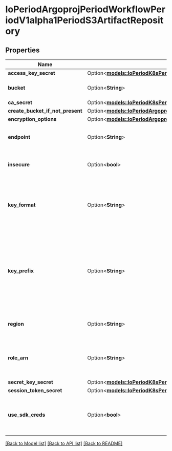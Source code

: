 # IoPeriodArgoprojPeriodWorkflowPeriodV1alpha1PeriodS3ArtifactRepository

## Properties

Name | Type | Description | Notes
------------ | ------------- | ------------- | -------------
**access_key_secret** | Option<[**models::IoPeriodK8sPeriodApiPeriodCorePeriodV1PeriodSecretKeySelector**](io.k8s.api.core.v1.SecretKeySelector.md)> |  | [optional]
**bucket** | Option<**String**> | Bucket is the name of the bucket | [optional]
**ca_secret** | Option<[**models::IoPeriodK8sPeriodApiPeriodCorePeriodV1PeriodSecretKeySelector**](io.k8s.api.core.v1.SecretKeySelector.md)> |  | [optional]
**create_bucket_if_not_present** | Option<[**models::IoPeriodArgoprojPeriodWorkflowPeriodV1alpha1PeriodCreateS3BucketOptions**](io.argoproj.workflow.v1alpha1.CreateS3BucketOptions.md)> |  | [optional]
**encryption_options** | Option<[**models::IoPeriodArgoprojPeriodWorkflowPeriodV1alpha1PeriodS3EncryptionOptions**](io.argoproj.workflow.v1alpha1.S3EncryptionOptions.md)> |  | [optional]
**endpoint** | Option<**String**> | Endpoint is the hostname of the bucket endpoint | [optional]
**insecure** | Option<**bool**> | Insecure will connect to the service with TLS | [optional]
**key_format** | Option<**String**> | KeyFormat defines the format of how to store keys and can reference workflow variables. | [optional]
**key_prefix** | Option<**String**> | KeyPrefix is prefix used as part of the bucket key in which the controller will store artifacts. DEPRECATED. Use KeyFormat instead | [optional]
**region** | Option<**String**> | Region contains the optional bucket region | [optional]
**role_arn** | Option<**String**> | RoleARN is the Amazon Resource Name (ARN) of the role to assume. | [optional]
**secret_key_secret** | Option<[**models::IoPeriodK8sPeriodApiPeriodCorePeriodV1PeriodSecretKeySelector**](io.k8s.api.core.v1.SecretKeySelector.md)> |  | [optional]
**session_token_secret** | Option<[**models::IoPeriodK8sPeriodApiPeriodCorePeriodV1PeriodSecretKeySelector**](io.k8s.api.core.v1.SecretKeySelector.md)> |  | [optional]
**use_sdk_creds** | Option<**bool**> | UseSDKCreds tells the driver to figure out credentials based on sdk defaults. | [optional]

[[Back to Model list]](../README.md#documentation-for-models) [[Back to API list]](../README.md#documentation-for-api-endpoints) [[Back to README]](../README.md)


